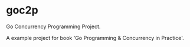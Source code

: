 goc2p
=====

Go Concurrency Programming Project.

A example project for book 'Go Programming & Concurrency in Practice'.

